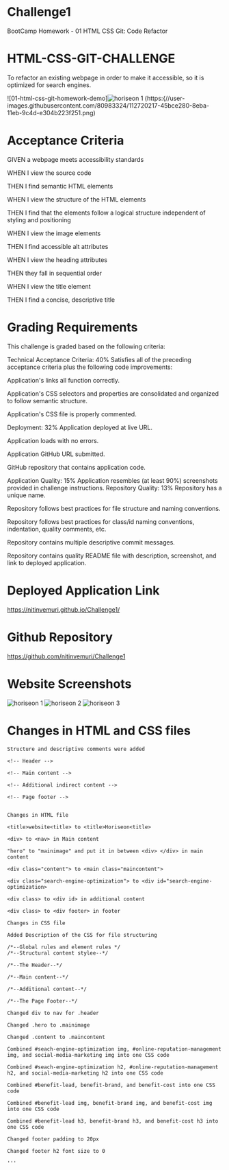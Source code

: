 # Challenge1
BootCamp Homework - 01 HTML CSS Git: Code Refactor

# HTML-CSS-GIT-CHALLENGE
To refactor an existing webpage in order to make it accessible, so it is optimized for search engines.

![01-html-css-git-homework-demo]![horiseon 1](https://user-images.githubusercontent.com/80983324/112743582-5ff3d080-8f4d-11eb-8af1-b0a3e9ade075.jpg)
(https:{//user-images.githubusercontent.com/80983324/112720217-45bce280-8eba-11eb-9c4d-e304b223f251.png)

# Acceptance Criteria
GIVEN a webpage meets accessibility standards

WHEN I view the source code

THEN I find semantic HTML elements

WHEN I view the structure of the HTML elements

THEN I find that the elements follow a logical structure independent of styling and positioning

WHEN I view the image elements

THEN I find accessible alt attributes

WHEN I view the heading attributes

THEN they fall in sequential order

WHEN I view the title element

THEN I find a concise, descriptive title

# Grading Requirements
This challenge is graded based on the following criteria:

Technical Acceptance Criteria: 40%
Satisfies all of the preceding acceptance criteria plus the following code improvements:

Application's links all function correctly.

Application's CSS selectors and properties are consolidated and organized to follow semantic structure.

Application's CSS file is properly commented.

Deployment: 32%
Application deployed at live URL.

Application loads with no errors.

Application GitHub URL submitted.

GitHub repository that contains application code.

Application Quality: 15%
Application resembles (at least 90%) screenshots provided in challenge instructions.
Repository Quality: 13%
Repository has a unique name.

Repository follows best practices for file structure and naming conventions.

Repository follows best practices for class/id naming conventions, indentation, quality comments, etc.

Repository contains multiple descriptive commit messages.

Repository contains quality README file with description, screenshot, and link to deployed application.

# Deployed Application Link
https://nitinvemuri.github.io/Challenge1/

# Github Repository
https://github.com/nitinvemuri/Challenge1

# Website Screenshots
![horiseon 1](https://user-images.githubusercontent.com/80983324/112743595-726e0a00-8f4d-11eb-9e11-6cc832f7cd00.jpg)
![horiseon 2](https://user-images.githubusercontent.com/80983324/112743599-7ac64500-8f4d-11eb-9255-6aab1791b473.png)
![horiseon 3](https://user-images.githubusercontent.com/80983324/112743600-7d289f00-8f4d-11eb-8cda-50664cad367a.png)


# Changes in HTML and CSS files
```
Structure and descriptive comments were added

<!-- Header -->

<!-- Main content -->

<!-- Additional indirect content -->

<!-- Page footer -->


Changes in HTML file

<title>website<title> to <title>Horiseon<title>
 
<div> to <nav> in Main content
  
"hero" to "mainimage" and put it in between <div> </div> in main content

<div class="content"> to <main class="maincontent">
  
<div class="search-engine-optimization"> to <div id="search-engine-optimization>
  
<div class> to <div id> in additional content
  
<div class> to <div footer> in footer

Changes in CSS file

Added Description of the CSS for file structuring

/*--Global rules and element rules */
/*--Structural content stylee--*/

/*--The Header--*/

/*--Main content--*/

/*--Additional content--*/

/*--The Page Footer--*/

Changed div to nav for .header

Changed .hero to .mainimage

Changed .content to .maincontent

Combined #seach-engine-optimization img, #online-reputation-management img, and social-media-marketing img into one CSS code

Combined #seach-engine-optimization h2, #online-reputation-management h2, and social-media-marketing h2 into one CSS code

Combined #benefit-lead, benefit-brand, and benefit-cost into one CSS code

Combined #benefit-lead img, benefit-brand img, and benefit-cost img into one CSS code

Combined #benefit-lead h3, benefit-brand h3, and benefit-cost h3 into one CSS code

Changed footer padding to 20px

Changed footer h2 font size to 0

'''

